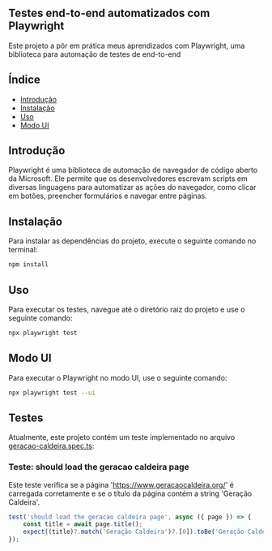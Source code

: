 ## Testes end-to-end automatizados com Playwright

Este projeto a pôr em prática meus aprendizados com Playwright, uma biblioteca para automação de testes de end-to-end

## Índice

- [Introdução](#introdução)
- [Instalação](#instalação)
- [Uso](#uso)
- [Modo UI](#modo-ui)

## Introdução

Playwright é uma biblioteca de automação de navegador de código aberto da Microsoft. Ele permite que os desenvolvedores escrevam scripts em diversas linguagens para automatizar as ações do navegador, como clicar em botões, preencher formulários e navegar entre páginas.

## Instalação

Para instalar as dependências do projeto, execute o seguinte comando no terminal:

```bash
npm install
```

## Uso

Para executar os testes, navegue até o diretório raiz do projeto e use o seguinte comando:
```bash
npx playwright test
```

## Modo UI

Para executar o Playwright no modo UI, use o seguinte comando:

```bash
npx playwright test --ui
```

## Testes

Atualmente, este projeto contém um teste implementado no arquivo [geracao-caldeira.spec.ts](e2e/geracao-caldeira.spec.ts):

### Teste: should load the geracao caldeira page

Este teste verifica se a página 'https://www.geracaocaldeira.org/' é carregada corretamente e se o título da página contém a string 'Geração Caldeira'. 

```ts
test('should load the geracao caldeira page', async ({ page }) => {
    const title = await page.title();
    expect((title)?.match('Geração Caldeira')?.[0]).toBe('Geração Caldeira');
});
